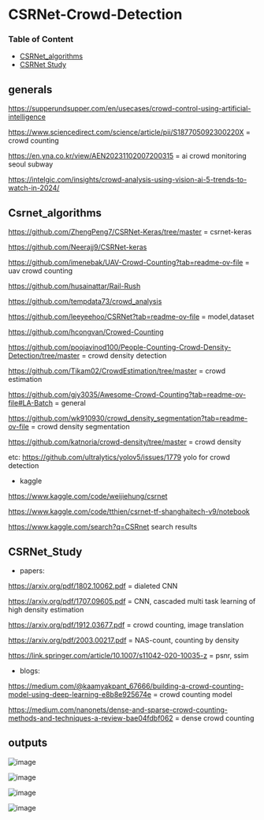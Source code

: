 # CSRNet-Crowd-Detection
### Table of Content 

* [CSRNet_algorithms](#csrnet_algorithms) 
* [CSRNet Study](#csrnet_study) 
 
## generals  

https://supperundsupper.com/en/usecases/crowd-control-using-artificial-intelligence

https://www.sciencedirect.com/science/article/pii/S187705092300220X  =  crowd counting

https://en.yna.co.kr/view/AEN20231102007200315  = ai crowd monitoring seoul subway
  
https://intelgic.com/insights/crowd-analysis-using-vision-ai-5-trends-to-watch-in-2024/ 

 




## Csrnet_algorithms

https://github.com/ZhengPeng7/CSRNet-Keras/tree/master  = csrnet-keras  

https://github.com/Neerajj9/CSRNet-keras

https://github.com/imenebak/UAV-Crowd-Counting?tab=readme-ov-file  = uav crowd counting

https://github.com/husainattar/Rail-Rush 

https://github.com/tempdata73/crowd_analysis

https://github.com/leeyeehoo/CSRNet?tab=readme-ov-file  = model,dataset

https://github.com/hcongvan/Crowed-Counting

https://github.com/poojavinod100/People-Counting-Crowd-Density-Detection/tree/master  =  crowd density detection 

https://github.com/Tikam02/CrowdEstimation/tree/master  = crowd estimation

https://github.com/gjy3035/Awesome-Crowd-Counting?tab=readme-ov-file#LA-Batch  = general

https://github.com/wk910930/crowd_density_segmentation?tab=readme-ov-file  = crowd density segmentation

https://github.com/katnoria/crowd-density/tree/master  = crowd density

etc: https://github.com/ultralytics/yolov5/issues/1779   yolo for crowd detection

- kaggle

https://www.kaggle.com/code/weijiehung/csrnet

https://www.kaggle.com/code/tthien/csrnet-tf-shanghaitech-v9/notebook

https://www.kaggle.com/search?q=CSRnet  search results
  


## CSRNet_Study

- papers:

https://arxiv.org/pdf/1802.10062.pdf  = dialeted CNN

https://arxiv.org/pdf/1707.09605.pdf  = CNN, cascaded multi task learning of high density estimation

https://arxiv.org/pdf/1912.03677.pdf  = crowd counting, image translation

https://arxiv.org/pdf/2003.00217.pdf = NAS-count, counting by density

https://link.springer.com/article/10.1007/s11042-020-10035-z   = psnr, ssim

- blogs:

https://medium.com/@kaamyakpant_67666/building-a-crowd-counting-model-using-deep-learning-e8b8e925674e  = crowd counting model

https://medium.com/nanonets/dense-and-sparse-crowd-counting-methods-and-techniques-a-review-bae04fdbf062  = dense crowd counting




## outputs

![image](https://github.com/UbaydullohML/CSRNet-Crowd-Detection/assets/75980506/c5776d48-e1c9-4703-be13-1b140cd86c17)

![image](https://github.com/UbaydullohML/CSRNet-Crowd-Detection/assets/75980506/3703ea3e-2cea-403c-8615-9243d424a97e)

![image](https://github.com/UbaydullohML/CSRNet-Crowd-Detection/assets/75980506/970b6a6d-e940-4dc7-9f8f-a3341d2f121d)

![image](https://github.com/UbaydullohML/CSRNet-Crowd-Detection/assets/75980506/c6f3d021-4654-4d77-baf9-459f98b12c94)

